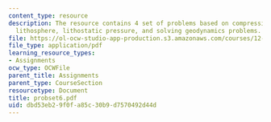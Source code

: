 ```yaml
---
content_type: resource
description: The resource contains 4 set of problems based on compressive force on
  lithosphere, lithostatic pressure, and solving geodynamics problems.
file: https://ol-ocw-studio-app-production.s3.amazonaws.com/courses/12-520-geodynamics-fall-2006/dbd53eb29f0fa85c30b9d7570492d44d_probset6.pdf
file_type: application/pdf
learning_resource_types:
- Assignments
ocw_type: OCWFile
parent_title: Assignments
parent_type: CourseSection
resourcetype: Document
title: probset6.pdf
uid: dbd53eb2-9f0f-a85c-30b9-d7570492d44d
---
```

